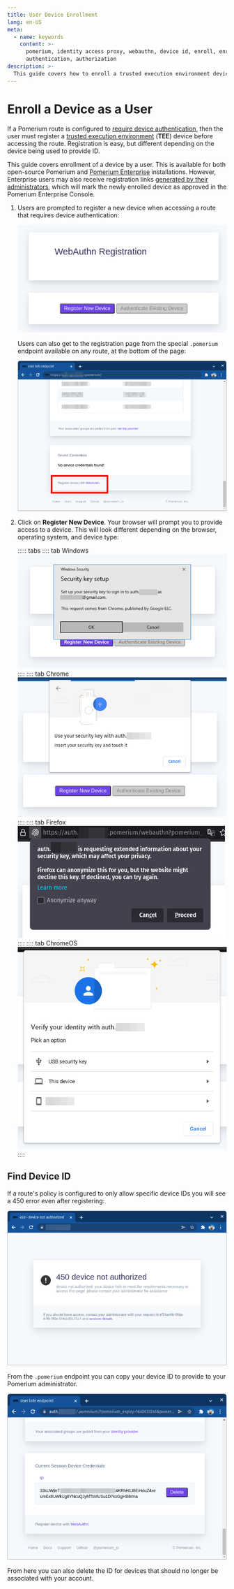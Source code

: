 ```yaml
---
title: User Device Enrollment
lang: en-US
meta:
  - name: keywords
    content: >-
      pomerium, identity access proxy, webauthn, device id, enroll, enrollment,
      authentication, authorization
description: >-
  This guide covers how to enroll a trusted execution environment device as a Pomerium end-user.
---
```


# Enroll a Device as a User

If a Pomerium route is configured to [require device authentication](/docs/topics/ppl.md#device-matcher), then the user must register a [trusted execution environment](/docs/topics/device-identity.md#authenticated-device-types) (**TEE**) device before accessing the route. Registration is easy, but different depending on the device being used to provide ID.

This guide covers enrollment of a device by a user. This is available for both open-source Pomerium and [Pomerium Enterprise](/enterprise/readme.md) installations. However, Enterprise users may also receive registration links [generated by their administrators](/guides/admin-enroll-device.md), which will mark the newly enrolled device as approved in the Pomerium Enterprise Console.

1. Users are prompted to register a new device when accessing a route that requires device authentication:

    ![The WebAuthn Registration page with no devices registered](img/webauthn/no-device.png)

    Users can also get to the registration page from the special `.pomerium` endpoint available on any route, at the bottom of the page:

    ![The Device Credentials section of the .pomerium endpoint with the WebAuthn link highlighted](img/webauthn/device-credentials-empty-highlight.png)

1. Click on **Register New Device**. Your browser will prompt you to provide access to a device. This will look different depending on the browser, operating system, and device type:

    ::::: tabs
    :::: tab Windows
    ![The device authentication prompt on Windows](img/webauthn/security-key-windows.png)
    ::::
    :::: tab Chrome
    ![The device authentication prompt in Google Chrome](img/webauthn/security-key-google.png)
    ::::
    :::: tab Firefox
    ![The device authentication prompt in Firefox](img/webauthn/security-key-firefox.png)
    ::::
    :::: tab ChromeOS
    ![The device authentication prompt on ChromeOS](img/webauthn/security-key-chromebook.png)
    ::::

## Find Device ID

If a route's policy is configured to only allow specific device IDs you will see a 450 error even after registering:

![450 device not authorized error screen](img/webauthn/450-error.png)


From the `.pomerium` endpoint you can copy your device ID to provide to your Pomerium administrator.

![Device ID list at /.pomerium](img/webauthn/device-id-list.png)

From here you can also delete the ID for devices that should no longer be associated with your account.